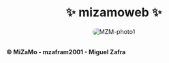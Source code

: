 <h1 align="center">✨ mizamoweb ✨</h1>
  <div align="center">
    <img alt="MZM-photo1" style="border-radius:50px;" src="https://i.imgur.com/5eakwSP.png">
  </div>
  <div>
    <br>
       <b><p>© MiZaMo - mzafram2001 - Miguel Zafra</p></b>
  </div>
